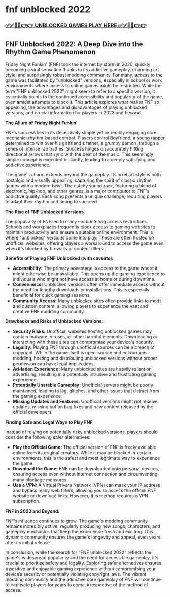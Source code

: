 # fnf unblocked 2022

### [✅✅🔴🔴👉👉 UNBLOCKED GAMES PLAY HERE ✅✅🔴🔴👉👉](https://topstoryindia.com)

## FNF Unblocked 2022: A Deep Dive into the Rhythm Game Phenomenon

Friday Night Funkin' (FNF) took the internet by storm in 2020, quickly becoming a viral sensation thanks to its addictive gameplay, charming art style, and surprisingly robust modding community.  For many, access to the game was facilitated by "unblocked" versions, especially in school or work environments where access to online games might be restricted.  While the term "FNF unblocked 2022" might seem to refer to a specific version, it essentially points to the continued accessibility and popularity of the game, even amidst attempts to block it. This article explores what makes FNF so appealing, the advantages and disadvantages of playing unblocked versions, and crucial information for players in 2023 and beyond.

**The Allure of Friday Night Funkin'**

FNF’s success lies in its deceptively simple yet incredibly engaging core mechanic: rhythm-based combat. Players control Boyfriend, a young rapper determined to win over his girlfriend's father, a grumpy demon, through a series of intense rap battles.  Success hinges on accurately hitting directional arrows that sync with the beat of the music.  This seemingly simple concept is executed brilliantly, leading to a deeply satisfying and addictive experience.

The game's charm extends beyond the gameplay.  Its pixel art style is both nostalgic and visually appealing, capturing the spirit of classic rhythm games with a modern twist.  The catchy soundtrack, featuring a blend of electronic, hip-hop, and other genres, is a major contributor to FNF's addictive quality.  Each song presents a unique challenge, requiring players to adapt their rhythm and timing to succeed.

**The Rise of FNF Unblocked Versions**

The popularity of FNF led to many encountering access restrictions. Schools and workplaces frequently block access to gaming websites to maintain productivity and ensure a suitable online environment.  This is where "unblocked" versions come into play. These are often hosted on unofficial websites, offering players a workaround to access the game even when it's blocked by firewalls or content filters.

**Benefits of Playing FNF Unblocked (with caveats):**

* **Accessibility:** The primary advantage is access to the game where it might otherwise be unavailable. This opens up the gaming experience to individuals who might not have access at home or during downtime.
* **Convenience:** Unblocked versions often offer immediate access without the need for lengthy downloads or installations. This is especially beneficial for quick gaming sessions.
* **Community Access:** Many unblocked sites often provide links to mods and custom content, allowing players to experience the vast and creative FNF modding community.

**Drawbacks and Risks of Unblocked Versions:**

* **Security Risks:** Unofficial websites hosting unblocked games may contain malware, viruses, or other harmful elements. Downloading or interacting with these sites can compromise your device's security.
* **Legality:**  Playing FNF through unofficial sources can be a breach of copyright. While the game itself is open-source and encourages modding, hosting and distributing unblocked versions without proper permission can have legal implications.
* **Ad-laden Experience:**  Many unblocked sites are heavily reliant on advertising, resulting in a potentially intrusive and frustrating gaming experience.
* **Potentially Unstable Gameplay:**  Unofficial servers might be poorly maintained, leading to lag, glitches, and other issues that detract from the gaming experience.
* **Missing Updates and Features:** Unofficial versions might not receive updates, missing out on bug fixes and new content released by the official developers.

**Finding Safe and Legal Ways to Play FNF**

Instead of relying on potentially risky unblocked versions, players should consider the following safer alternatives:

* **Play the Official Game:**  The official version of FNF is freely available online from its original creators. While it may be blocked in certain environments, this is the safest and most legitimate way to experience the game.
* **Download the Game:**  FNF can be downloaded onto personal devices, ensuring access even without internet connection and circumventing many blockage measures.
* **Use a VPN:** A Virtual Private Network (VPN) can mask your IP address and bypass many web filters, allowing you to access the official FNF website or download links. However, this method requires a VPN subscription.


**FNF in 2023 and Beyond:**

FNF’s influence continues to grow. The game's modding community remains incredibly active, regularly producing new songs, characters, and gameplay mechanics that keep the experience fresh and exciting.  This dynamic community ensures the game's longevity and appeal, even years after its initial release.

In conclusion, while the search for "FNF unblocked 2022" reflects the game's widespread popularity and the need for accessible gameplay, it's crucial to prioritize safety and legality.  Exploring safer alternatives ensures a positive and enjoyable gaming experience without compromising your device’s security or potentially violating copyright laws. The vibrant modding community and the addictive core gameplay of FNF will continue to captivate players for years to come, irrespective of the method of access.
